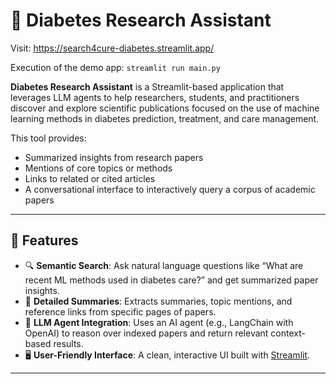 # 🧠 Diabetes Research Assistant
Visit:
https://search4cure-diabetes.streamlit.app/ 

Execution of the demo app:
`streamlit run main.py`

**Diabetes Research Assistant** is a Streamlit-based application that leverages LLM agents to help researchers, students, and practitioners discover and explore scientific publications focused on the use of machine learning methods in diabetes prediction, treatment, and care management.

This tool provides:
- Summarized insights from research papers  
- Mentions of core topics or methods  
- Links to related or cited articles  
- A conversational interface to interactively query a corpus of academic papers  

---

## 🚀 Features

- 🔍 **Semantic Search**: Ask natural language questions like “What are recent ML methods used in diabetes care?” and get summarized paper insights.
- 📑 **Detailed Summaries**: Extracts summaries, topic mentions, and reference links from specific pages of papers.
- 🧠 **LLM Agent Integration**: Uses an AI agent (e.g., LangChain with OpenAI) to reason over indexed papers and return relevant context-based results.
- 🖥️ **User-Friendly Interface**: A clean, interactive UI built with [Streamlit](https://streamlit.io).

---






